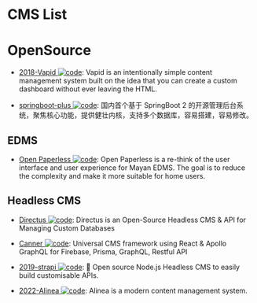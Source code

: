 # CMS List

# OpenSource

- [2018-Vapid ![code](https://martrix-usa.oss-accelerate.aliyuncs.com/logo/code.svg)](https://www.vapid.com/): Vapid is an intentionally simple content management system built on the idea that you can create a custom dashboard without ever leaving the HTML.

- [springboot-plus ![code](https://martrix-usa.oss-accelerate.aliyuncs.com/logo/code.svg)](https://gitee.com/xiandafu/springboot-plus): 国内首个基于 SpringBoot 2 的开源管理后台系统，聚焦核心功能，提供健壮内核，支持多个数据库，容易搭建，容易修改。

## EDMS

- [Open Paperless ![code](https://martrix-usa.oss-accelerate.aliyuncs.com/logo/code.svg)](https://github.com/zhoubear/open-paperless): Open Paperless is a re-think of the user interface and user experience for Mayan EDMS. The goal is to reduce the complexity and make it more suitable for home users.

## Headless CMS

- [Directus ![code](https://martrix-usa.oss-accelerate.aliyuncs.com/logo/code.svg)](https://github.com/directus/directus): Directus is an Open-Source Headless CMS & API for Managing Custom Databases

- [Canner ![code](https://martrix-usa.oss-accelerate.aliyuncs.com/logo/code.svg)](https://github.com/Canner/canner): Universal CMS framework using React & Apollo GraphQL for Firebase, Prisma, GraphQL, Restful API

- [2019-strapi ![code](https://martrix-usa.oss-accelerate.aliyuncs.com/logo/code.svg)](https://github.com/strapi/strapi): 🚀 Open source Node.js Headless CMS to easily build customisable APIs.

- [2022-Alinea ![code](https://martrix-usa.oss-accelerate.aliyuncs.com/logo/code.svg)](https://github.com/alineacms/alinea): Alinea is a modern content management system.
